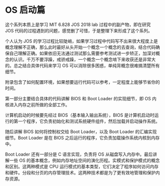 # OS 启动篇

这个系列本质上是学习 MIT 6.828 JOS 2018 lab 过程中的副产物，即在研究 JOS 代码的过程遇到的问题，感觉删了可惜，于是整理下来形成了这个系列。

个人认为 JOS 的学习过程比较陡峭，如果学习过程中代码写不出来很大程度上是概念理解不正确，那么此时最好从头开始一个概念一个概念的去查询，结合代码确保自己理解正确。如果依旧无法通过测试那么需要参考测试进一步矫正，加深对概念的认识。千万不要浮躁，戒骄戒躁，一个概念一个概念啃下来收获还是非常大的。总之结合具体代码来学习 OS 可以消除很多困惑，单纯背概念很难搞清楚所有细节。

附录包含了如何配置环境，如果想要运行代码可以参考，一定程度上能够节省你的时间。

第一部分主要结合具体的代码讲解 BIOS 和 Boot Loader 的实现细节，即 OS 内核进入内存之前所做的全部工作。

计算机启动的时候要先经过 BIOS（基本输入输出系统），BIOS 是计算机启动时运行的第一个程序，它负责初始化和测试系统硬件组件，然后加载并启动操作系统。

随后讲解 BIOS 如何将控制权交给 Boot Loader，以及 Boot Loader 的汇编实现细节。Boot Loader 是在 BIOS 之后运行的程序，它负责加载操作系统内核到内存中。

Boot Loader 还有一部分是 C 语言实现，负责将 OS 从磁盘写入内存中。最后讲解一些 OS 的基本概念，例如内存地址空间的演化历程。实模式和保护模式的概念和区别。这两种模式是 CPU 运行模式的基本类型，它们决定了程序如何访问内存和硬件。分段和分页的内存管理技术。这两种技术都是为了更有效地管理和保护内存资源。
